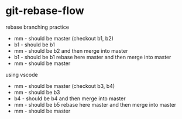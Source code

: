 # git-rebase-flow

rebase branching practice

* mm - should be master (checkout b1, b2)
* b1 - should be b1
* mm - should be b2 and then merge into master
* b1 - should be b1 rebase here master and then merge into master
* mm - should be master

using vscode

* mm - should be master (checkout b3, b4)
* mm - should be b3
* b4 - should be b4 and then merge into master
* mm - should be b5 rebase here master and then merge into master
* mm - should be master
